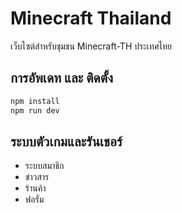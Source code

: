 # Minecraft Thailand 

เว็บไซต์สำหรับชุมชน Minecraft-TH ประเทศไทย

## การอัพเดท และ ติดตั้ง
```bash
npm install
npm run dev
```

## ระบบตัวเกมและรันเชอร์

- ระบบสมาชิก
- ข่าวสาร
- ร้านค้า
- ฟอรั่ม

